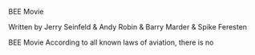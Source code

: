 BEE Movie

Written by Jerry Seinfeld & Andy Robin & Barry Marder & Spike Feresten


BEE Movie
According to all known laws of aviation, there is no